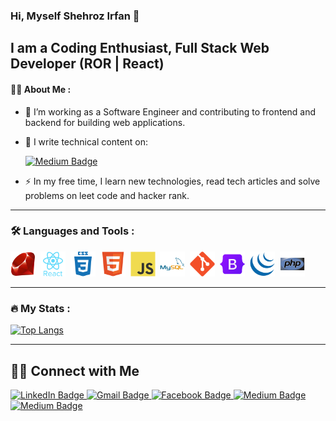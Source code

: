 ### Hi, Myself Shehroz Irfan 👋

## I am a Coding Enthusiast, Full Stack Web Developer (ROR | React)

#### :man_technologist: About Me :

- :telescope: I’m working as a Software Engineer and contributing to frontend and backend for building web applications.

- :seedling: I write technical content on: 
  <div id="badges">
    <a href="https://medium.com/@shehrozirfan" target="_blank">
     <img src="https://img.shields.io/badge/Medium-black?style=for-the-badge&logo=medium&logoColor=white" alt="Medium Badge"/>
    </a>
  </div>

- :zap: In my free time, I learn new technologies, read tech articles and solve problems on leet code and hacker rank.

---

### :hammer_and_wrench: Languages and Tools :

<div>
 
  <img src="https://github.com/devicons/devicon/blob/master/icons/ruby/ruby-original.svg" title="ROR" alt="ROR" width="40" height="40"/>&nbsp;
  <img src="https://github.com/devicons/devicon/blob/master/icons/react/react-original-wordmark.svg" title="React" alt="React" width="40" height="40"/>&nbsp;
  <img src="https://github.com/devicons/devicon/blob/master/icons/css3/css3-plain-wordmark.svg"  title="CSS3" alt="CSS" width="40" height="40"/>&nbsp;
  <img src="https://github.com/devicons/devicon/blob/master/icons/html5/html5-original.svg" title="HTML5" alt="HTML" width="40" height="40"/>&nbsp;
  <img src="https://github.com/devicons/devicon/blob/master/icons/javascript/javascript-original.svg" title="JavaScript" alt="JavaScript" width="40" height="40"/>&nbsp;
  <img src="https://github.com/devicons/devicon/blob/master/icons/mysql/mysql-original-wordmark.svg" title="MySQL"  alt="MySQL" width="40" height="40"/>&nbsp;
  <img src="https://github.com/devicons/devicon/blob/master/icons/git/git-original.svg" title="Git"  alt="Git" width="40" height="40"/>&nbsp;
  <img src="https://github.com/devicons/devicon/blob/master/icons/bootstrap/bootstrap-original.svg" title="Bootstrap"  alt="Bootstrap" width="40" height="40"/>&nbsp;
  <img src="https://github.com/devicons/devicon/blob/master/icons/jquery/jquery-original.svg" title="jquery"  alt="jquery" width="40" height="40"/>&nbsp;
  <img src="https://github.com/devicons/devicon/blob/master/icons/php/php-original.svg" title="PHP"  alt="PHP" width="40" height="40"/>&nbsp;
</div>

---

### :fire: My Stats :

[![Top Langs](https://github-readme-stats.vercel.app/api/top-langs/?username=ShehrozIrfan&layout=compact&theme=vision-friendly-dark)](https://github.com/anuraghazra/github-readme-stats)

--- 

## 🤝🏻  Connect with Me

<div id="badges">
  <a href="https://www.linkedin.com/in/shehroz-irfan-447881158/" target="_blank">
    <img src="https://img.shields.io/badge/LinkedIn-blue?style=for-the-badge&logo=linkedin&logoColor=white" alt="LinkedIn Badge"/>
  </a>
  <a href="mailto: shehrozirfan89@gmail.com">
    <img src="https://img.shields.io/badge/Gmail-red?style=for-the-badge&logo=gmail&logoColor=white" alt="Gmail Badge"/>
  </a>
  <a href="https://www.facebook.com/shehroz.irfan.92/" target="_blank">
    <img src="https://img.shields.io/badge/Facebook-blue?style=for-the-badge&logo=facebook&logoColor=white" alt="Facebook Badge"/>
  </a>
 <a href="https://medium.com/@shehrozirfan" target="_blank">
    <img src="https://img.shields.io/badge/Medium-black?style=for-the-badge&logo=medium&logoColor=white" alt="Medium Badge"/>
  </a>
 <a href="https://www.instagram.com/shehroz_irfan/" target="_blank">
    <img src="https://img.shields.io/badge/Instagram-hotpink?style=for-the-badge&logo=instagram&logoColor=white" alt="Medium Badge"/>
  </a>
</div>

<!---
ShehrozIrfan/ShehrozIrfan is a ✨ special ✨ repository because its `README.md` (this file) appears on your GitHub profile.
You can click the Preview link to take a look at your changes.
--->
